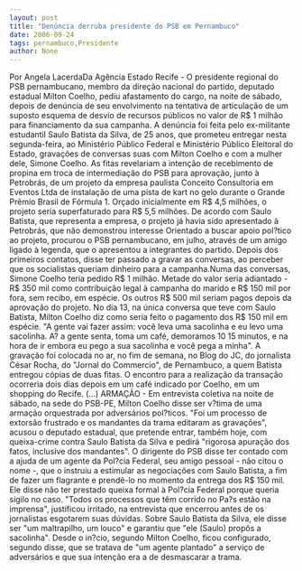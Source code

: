 ```yaml
---
layout: post
title: "Denúncia derruba presidente do PSB em Pernambuco"
date: 2006-09-24
tags: pernambuco,Presidente
author: None
---
```

Por Angela LacerdaDa Agência Estado
Recife - O presidente regional do PSB pernambucano, membro da direção nacional do partido, deputado estadual Milton Coelho, pediu afastamento do cargo, na noite de sábado, depois de denúncia de seu envolvimento na tentativa de articulação de um suposto esquema de desvio de recursos públicos no valor de R$ 1 milhão para financiamento da sua campanha.
A denúncia foi feita pelo ex-militante estudantil Saulo Batista da Silva, de 25 anos, que prometeu entregar nesta segunda-feira, ao Ministério Público Federal e Ministério Público Eleitoral do Estado, gravações de conversas suas com Milton Coelho e com a mulher dele, Simone Coelho. As fitas revelariam a intenção de recebimento de propina em troca de intermediação do PSB para aprovação, junto à Petrobrás, de um projeto da empresa paulista Conceito Consultoria em Eventos Ltda de instalação de uma pista de kart no gelo durante o Grande Prêmio Brasil de Fórmula 1. Orçado inicialmente em R$ 4,5 milhões, o projeto seria superfaturado para R$ 5,5 milhões. De acordo com Saulo Batista, que representa a empresa, o projeto já havia sido apresentado à Petrobrás, que não demonstrou interesse Orientado a buscar apoio pol?tico ao projeto, procurou o PSB pernambucano, em julho, através de um amigo ligado à legenda, que o apresentou a integrantes do partido. Depois dos primeiros contatos, disse ter passado a gravar as conversas, ao perceber que os socialistas queriam dinheiro para a campanha.Numa das conversas, Simone Coelho teria pedido R$ 1 milhão. Metade do valor seria adiantado - R$ 350 mil como contribuição legal à campanha do marido e R$ 150 mil por fora, sem recibo, em espécie. Os outros R$ 500 mil seriam pagos depois da aprovação do projeto.
No dia 13, na única conversa que teve com Saulo Batista, Milton Coelho diz como seria feito o pagamento dos R$ 150 mil em espécie. \"A gente vai fazer assim: você leva uma sacolinha e eu levo uma sacolinha. A? a gente senta, toma um café, demoramos 10 15 minutos, e na hora de ir embora eu pego a sua sacolinha e você pega a minha\". A gravação foi colocada no ar, no fim de semana, no Blog do JC, do jornalista César Rocha, do \"Jornal do Commercio\", de Pernambuco, a quem Batista entregou cópias de duas fitas. O encontro para a realização da transação ocorreria dois dias depois em um café indicado por Coelho, em um shopping do Recife.
(...)
ARMAÇÃO - Em entrevista coletiva na noite de sábado, na sede do PSB-PE, Milton Coelho disse ser v?tima de uma armação orquestrada por adversários pol?ticos. \"Foi um processo de extorsão frustrado e os mandantes da trama editaram as gravações\", acusou o deputado estadual, que pretende entrar, também hoje, com queixa-crime contra Saulo Batista da Silva e pedirá \"rigorosa apuração dos fatos, inclusive dos mandantes\".
O dirigente do PSB disse ter contado com a ajuda de um agente da Pol?cia Federal, seu amigo pessoal - não citou o nome -, que o instruiu a estimular as negociações com Saulo Batista, a fim de fazer um flagrante e prendê-lo no momento da entrega dos R$ 150 mil. Ele disse não ter prestado queixa formal à Pol?cia Federal porque queria sigilo no caso. \"Todos os processos que têm corrido no Pa?s estão na imprensa\", justificou irritado, na entrevista que encerrou antes de os jornalistas esgotarem suas dúvidas.
Sobre Saulo Batista da Silva, ele disse ser \"um maltrapilho, um louco\" e garantiu que \"ele (Saulo) propôs a sacolinha\".
 Desde o in?cio, segundo Milton Coelho, ficou configurado, segundo disse, que se tratava de \"um agente plantado\" a serviço de adversários e que sua intenção era a de desmascarar a trama. 